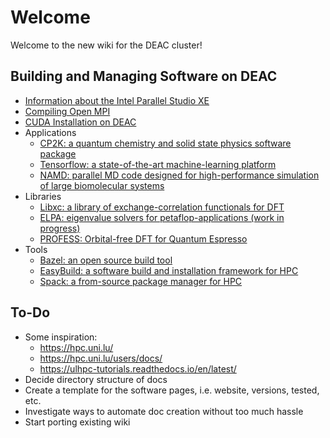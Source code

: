 # Welcome

Welcome to the new wiki for the DEAC cluster!


##  Building and Managing Software on DEAC

* [Information about the Intel Parallel Studio XE](intel_compilers.md)
* [Compiling Open MPI](openmpi.md)
* [CUDA Installation on DEAC](CUDA.md)
* Applications
    * [CP2K: a quantum chemistry and solid state physics software package](cp2k.md)
    * [Tensorflow: a state-of-the-art machine-learning platform ](tensorflow.md)
    * [NAMD: parallel MD code designed for high-performance simulation of large biomolecular systems](namd.md)
* Libraries
    * [Libxc: a library of exchange-correlation functionals for DFT](libxc.md)
    * [ELPA: eigenvalue solvers for petaflop-applications (work in progress)](elpa.md)
    * [PROFESS: Orbital-free DFT for Quantum Espresso](profess.md)
* Tools
    * [Bazel: an open source build tool](bazel.md)
    * [EasyBuild: a software build and installation framework for HPC](easybuild.md)
    * [Spack: a from-source package manager for HPC](spack.md)

## To-Do

* Some inspiration:
    * https://hpc.uni.lu/
    * https://hpc.uni.lu/users/docs/
    * https://ulhpc-tutorials.readthedocs.io/en/latest/
* Decide directory structure of docs
* Create a template for the software pages, i.e. website, versions, tested, etc.
* Investigate ways to automate doc creation without too much hassle
* Start porting existing wiki
